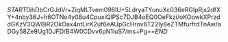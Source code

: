 $START$0ihDbCrGJdVr+ZiqMLTvem096lU+5LdryaTYunuXc036eRGIpRjs2dfXY+4nby36J+h6OTNo4y08u4CpuxiQlPSc7DJB4oEQ0OeFkzi/oKOowkXPrzddGKzV3QWBiR2OkOax4ntLirK2uf6eAUpGcHrov6T22Iy8eZTMfurfrdTnAw/aDGy58Ze9Ug1DJFD/B4W0CDvv6pN1iuS7/ms+Pg==$END$